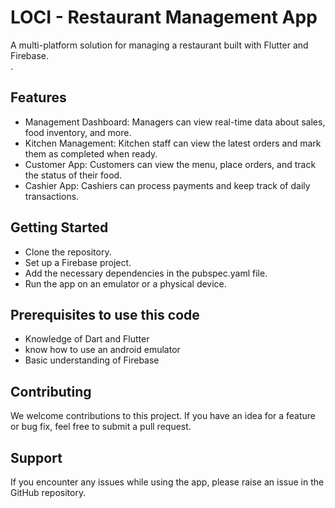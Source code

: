 # LOCI - Restaurant Management App

A multi-platform solution for managing a restaurant built with Flutter and Firebase.
<br />
.
## Features

- Management Dashboard: Managers can view real-time data about sales, food inventory, and more.
- Kitchen Management: Kitchen staff can view the latest orders and mark them as completed when ready.
- Customer App: Customers can view the menu, place orders, and track the status of their food.
- Cashier App: Cashiers can process payments and keep track of daily transactions.
## Getting Started

- Clone the repository.
- Set up a Firebase project.
- Add the necessary dependencies in the pubspec.yaml file.
- Run the app on an emulator or a physical device.
## Prerequisites to use this code

- Knowledge of Dart and Flutter
- know how to use an android emulator
- Basic understanding of Firebase
## Contributing

We welcome contributions to this project. If you have an idea for a feature or bug fix, feel free to submit a pull request.
## Support

If you encounter any issues while using the app, please raise an issue in the GitHub repository.
